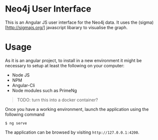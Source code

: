 # Neo4j User Interface

This is an Angular JS user interface for the Neo4j data. It uses the (sigma)[http://sigmajs.org/] javascript libarary to visualise the graph.

# Usage

As it is an angular project, to install in a new environment it might be necessary to setup at least the following on your computer:

* Node JS
* NPM
* Angular-Cli
* Node modules such as PrimeNg

> TODO: turn this into a docker container?

Once you have a working environment, launch the application using the following command

```
$ ng serve
```

The application can be browsed by visiting ```http://127.0.0.1:4200```.




